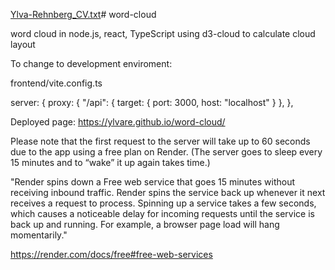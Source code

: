 [Ylva-Rehnberg_CV.txt](https://github.com/ylvare/word-cloud/files/14140019/Ylva-Rehnberg_CV.txt)# word-cloud

word cloud in node.js, react, TypeScript using d3-cloud to calculate cloud layout

To change to development enviroment:

frontend/vite.config.ts

server: {
proxy: {
"/api": { target: { port: 3000, host: "localhost" } },
},

Deployed page: https://ylvare.github.io/word-cloud/

Please note that the first request to the server will take up to 60 seconds due to the app using a free plan on Render. (The server goes to sleep every 15 minutes and to “wake” it up again takes time.)

"Render spins down a Free web service that goes 15 minutes without receiving inbound traffic. Render spins the service back up whenever it next receives a request to process. Spinning up a service takes a few seconds, which causes a noticeable delay for incoming requests until the service is back up and running. For example, a browser page load will hang momentarily."

https://render.com/docs/free#free-web-services

